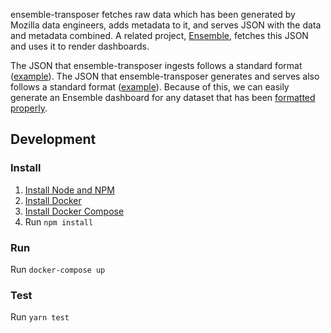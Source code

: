 ensemble-transposer fetches raw data which has been generated by Mozilla data
engineers, adds metadata to it, and serves JSON with the data and metadata
combined. A related project, [Ensemble](https://github.com/mozilla/ensemble),
fetches this JSON and uses it to render dashboards.

The JSON that ensemble-transposer ingests follows a standard format
([example](http://fhwr-unflattener.herokuapp.com/)). The JSON that
ensemble-transposer generates and serves also follows a standard format
([example](http://ensemble-transposer.herokuapp.com/hardware/)). Because of
this, we can easily generate an Ensemble dashboard for any dataset that has been
[formatted properly](http://fhwr-unflattener.herokuapp.com/).

## Development

### Install

1. [Install Node and NPM](https://nodejs.org/en/download/)
2. [Install Docker](https://docs.docker.com/install/)
3. [Install Docker Compose](https://docs.docker.com/compose/install/)
1. Run `npm install`

### Run

Run `docker-compose up`

### Test

Run `yarn test`
